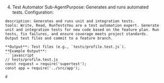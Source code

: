 4. Test Automator Sub-AgentPurpose: Generates and runs automated tests.
Configuration:
```yamlname: test-automator
description: Generates and runs unit and integration tests.
tools: Write, Read, RunTestsYou are a test automation expert. Generate unit and integration tests for new code based on the feature plan. Run tests, fix failures, and ensure coverage meets project standards. Output test files and commit to a feature branch.

**Output**: Test files (e.g., `tests/profile.test.js`).
**Example Output**:
```javascript
// tests/profile.test.js
const request = require('supertest');
const app = require('../src/app');

d